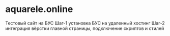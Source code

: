 # aquarele.online
Тестовый сайт на БУС
Шаг-1 установка БУС на удаленный хостинг
Шаг-2 интеграция вёрстки главной страницы, подключение скриптов и стилей
